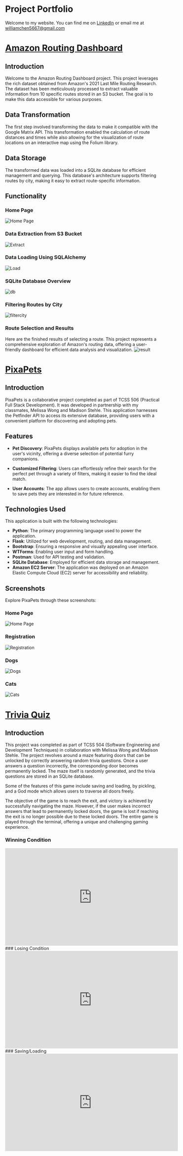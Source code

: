 # Project Portfolio


Welcome to my website.  You can find me on [LinkedIn](https://www.linkedin.com/in/william-chen-5456261a9/) or email me at williamchen5667@gmail.com

# [Amazon Routing Dashboard](https://github.com/wchenn/driver)

## Introduction

Welcome to the Amazon Routing Dashboard project. This project leverages the rich dataset obtained from Amazon's 2021 Last Mile Routing Research. The dataset has been meticulously processed to extract valuable information from 10 specific routes stored in an S3 bucket. The goal is to make this data accessible for various purposes.

## Data Transformation

The first step involved transforming the data to make it compatible with the Google Matrix API. This transformation enabled the calculation of route distances and times while also allowing for the visualization of route locations on an interactive map using the Folium library.

## Data Storage

The transformed data was loaded into a SQLite database for efficient management and querying. This database's architecture supports filtering routes by city, making it easy to extract route-specific information.

## Functionality

### Home Page
![Home Page](homeimage.png)

### Data Extraction from S3 Bucket
![Extract](Extractfromamazon.png)

### Data Loading Using SQLAlchemy
![Load](loadexample.png)

### SQLite Database Overview
![db](photoofdb.png)

### Filtering Routes by City
![filtercity](cityfilter.png)

### Route Selection and Results

Here are the finished results of selecting a route. This project represents a comprehensive exploration of Amazon's routing data, offering a user-friendly dashboard for efficient data analysis and visualization.
![result](result.png)

# [PixaPets](https://github.com/melmai/pixapets)

## Introduction

PixaPets is a collaborative project completed as part of TCSS 506 (Practical Full Stack Development). It was developed in partnership with my classmates, Melissa Wong and Madison Stehle. This application harnesses the Petfinder API to access its extensive database, providing users with a convenient platform for discovering and adopting pets.

## Features

- **Pet Discovery**: PixaPets displays available pets for adoption in the user's vicinity, offering a diverse selection of potential furry companions.

- **Customized Filtering**: Users can effortlessly refine their search for the perfect pet through a variety of filters, making it easier to find the ideal match.

- **User Accounts**: The app allows users to create accounts, enabling them to save pets they are interested in for future reference.

## Technologies Used

This application is built with the following technologies:

- **Python**: The primary programming language used to power the application.
- **Flask**: Utilized for web development, routing, and data management.
- **Bootstrap**: Ensuring a responsive and visually appealing user interface.
- **WTForms**: Enabling user input and form handling.
- **Postman**: Used for API testing and validation.
- **SQLite Database**: Employed for efficient data storage and management.
- **Amazon EC2 Server**: The application was deployed on an Amazon Elastic Compute Cloud (EC2) server for accessibility and reliability.

## Screenshots

Explore PixaPets through these screenshots:

### Home Page
![Home Page](Petshome.png)

### Registration
![Registration](petsregister.png)

### Dogs
![Dogs](dogs.png)

### Cats
![Cats](cats.png)


# [Trivia Quiz](https://github.com/melmai/pixapets](https://github.com/melmai/504-trivia-quiz)https://github.com/melmai/504-trivia-quiz)

## Introduction
This project was completed as part of TCSS 504 (Software Engineering and Development Techniques) in collaboration with Melissa Wong and Madison Stehle. The project revolves around a maze featuring doors that can be unlocked by correctly answering random trivia questions. Once a user answers a question incorrectly, the corresponding door becomes permanently locked. The maze itself is randomly generated, and the trivia questions are stored in an SQLite database.

Some of the features of this game include saving and loading, by pickling, and a God mode which allows users to traverse all doors freely.

The objective of the game is to reach the exit, and victory is achieved by successfully navigating the maze. However, if the user makes incorrect answers that lead to permanently locked doors, the game is lost if reaching the exit is no longer possible due to these locked doors. The entire game is played through the terminal, offering a unique and challenging gaming experience.

### Winning Condition
<iframe width="560" height="315" src="https://www.youtube.com/embed/1WHbVA92ABQ?si=eftYnl9UieJqOT4w" title="YouTube video player" frameborder="0" allow="accelerometer; autoplay; clipboard-write; encrypted-media; gyroscope; picture-in-picture; web-share" allowfullscreen></iframe>
### Losing Condition
<iframe width="560" height="315" src="https://www.youtube.com/embed/_1W1T_NjmCY?si=se6U7LlaOCt4Lo0q" title="YouTube video player" frameborder="0" allow="accelerometer; autoplay; clipboard-write; encrypted-media; gyroscope; picture-in-picture; web-share" allowfullscreen></iframe>
### Saving/Loading
<iframe width="560" height="315" src="https://www.youtube.com/embed/xcpsBa-vuiQ?si=-Znz0zKsgBeS3cSy" title="YouTube video player" frameborder="0" allow="accelerometer; autoplay; clipboard-write; encrypted-media; gyroscope; picture-in-picture; web-share" allowfullscreen></iframe>
